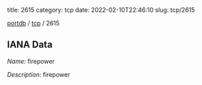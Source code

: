 title: 2615
category: tcp
date: 2022-02-10T22:46:10
slug: tcp/2615

[portdb](/) / [tcp](/category/tcp.html) / 2615


## IANA Data

_Name:_ firepower

_Description:_ firepower

